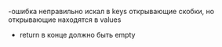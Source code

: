 -ошибка неправильно искал в keys открывающие скобки, но открывающие
находятся в values
- return в конце должно быть empty
